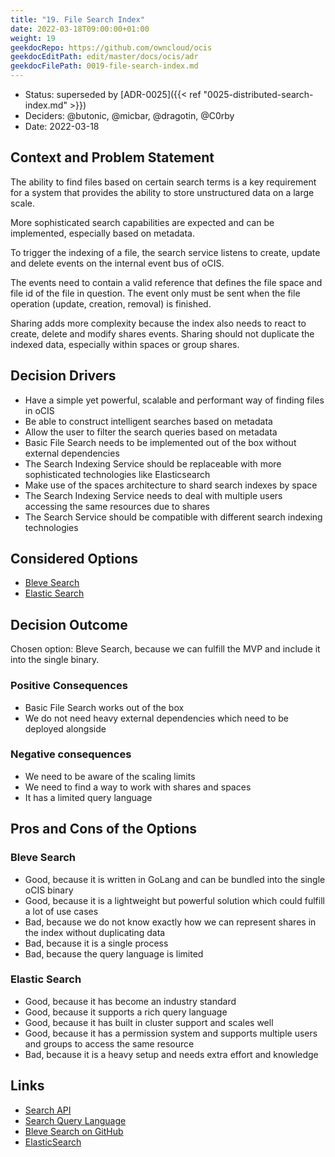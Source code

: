 ```yaml
---
title: "19. File Search Index"
date: 2022-03-18T09:00:00+01:00
weight: 19
geekdocRepo: https://github.com/owncloud/ocis
geekdocEditPath: edit/master/docs/ocis/adr
geekdocFilePath: 0019-file-search-index.md
---
```


* Status: superseded by [ADR-0025]({{< ref "0025-distributed-search-index.md" >}})
* Deciders: @butonic, @micbar, @dragotin, @C0rby
* Date: 2022-03-18

## Context and Problem Statement

The ability to find files based on certain search terms is a key requirement for a system that provides the ability to store unstructured data on a large scale.

More sophisticated search capabilities are expected and can be implemented, especially based on metadata.

To trigger the indexing of a file, the search service listens to create, update and delete events on the internal event bus of oCIS.

The events need to contain a valid reference that defines the file space and file id of the file in question. The event only must be sent when the file operation (update, creation, removal) is finished.

Sharing adds more complexity because the index also needs to react to create, delete and modify shares events. Sharing should not duplicate the indexed data, especially within spaces or group shares.

## Decision Drivers

* Have a simple yet powerful, scalable and performant way of finding files in oCIS
* Be able to construct intelligent searches based on metadata
* Allow the user to filter the search queries based on metadata
* Basic File Search needs to be implemented out of the box without external dependencies
* The Search Indexing Service should be replaceable with more sophisticated technologies like Elasticsearch
* Make use of the spaces architecture to shard search indexes by space
* The Search Indexing Service needs to deal with multiple users accessing the same resources due to shares
* The Search Service should be compatible with different search indexing technologies

## Considered Options

* [Bleve Search](#bleve-search)
* [Elastic Search](#elastic-search)

## Decision Outcome

Chosen option: Bleve Search, because we can fulfill the MVP and include it into the single binary.

### Positive Consequences

* Basic File Search works out of the box
* We do not need heavy external dependencies which need to be deployed alongside

### Negative consequences

* We need to be aware of the scaling limits
* We need to find a way to work with shares and spaces
* It has a limited query language

## Pros and Cons of the Options

### Bleve Search

* Good, because it is written in GoLang and can be bundled into the single oCIS binary
* Good, because it is a lightweight but powerful solution which could fulfill a lot of use cases
* Bad, because we do not know exactly how we can represent shares in the index without duplicating data
* Bad, because it is a single process
* Bad, because the query language is limited

### Elastic Search

* Good, because it has become an industry standard
* Good, because it supports a rich query language
* Good, because it has built in cluster support and scales well
* Good, because it has a permission system and supports multiple users and groups to access the same resource
* Bad, because it is a heavy setup and needs extra effort and knowledge

## Links

* [Search API](0018-file-search-api.md)
* [Search Query Language](0020-file-search-query-language.md)
* [Bleve Search on GitHub](https://github.com/blevesearch/bleve)
* [ElasticSearch](https://www.elastic.co/elastic-stack/)
